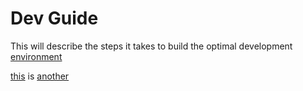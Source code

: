 # Dev Guide

This will describe the steps it takes to build the optimal development [environment]()

[this](home-server/in-house-hypervisor.md) is [another]()

